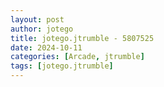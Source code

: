 ```yaml
---
layout: post
author: jotego
title: jotego.jtrumble - 5807525
date: 2024-10-11
categories: [Arcade, jtrumble]
tags: [jotego.jtrumble]
---
```


